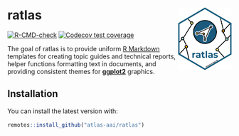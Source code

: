 
<!-- README.md is generated from README.Rmd. Please edit that file -->

# ratlas <img src="man/figures/ratlas-large.png" align="right" width="120" />

<!-- badges: start -->

[![R-CMD-check](https://github.com/atlas-aai/ratlas/workflows/R-CMD-check/badge.svg)](https://github.com/atlas-aai/ratlas/actions)
[![Codecov test
coverage](https://codecov.io/gh/atlas-aai/ratlas/branch/master/graph/badge.svg)](https://codecov.io/gh/atlas-aai/ratlas?branch=master)
<!-- badges: end -->

The goal of ratlas is to provide uniform [R
Markdown](https://bookdown.org/yihui/rmarkdown/) templates for creating
topic guides and technical reports, helper functions formatting text in
documents, and providing consistent themes for
[**ggplot2**](https://ggplot2.tidyverse.org) graphics.

## Installation

You can install the latest version with:

``` r
remotes::install_github("atlas-aai/ratlas")
```
